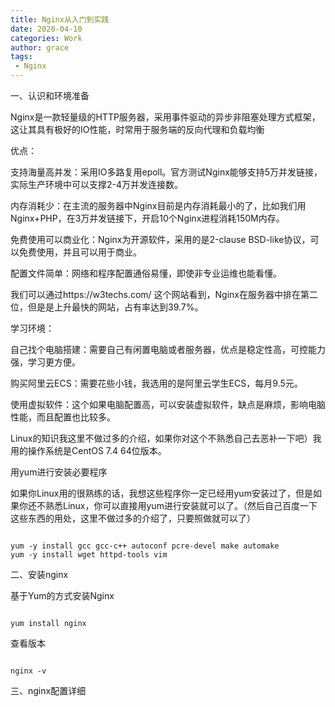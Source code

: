 ```yaml
---
title: Nginx从入门到实践
date: 2020-04-10
categories: Work
author: grace
tags: 
 - Nginx
---
```



一、认识和环境准备

Nginx是一款轻量级的HTTP服务器，采用事件驱动的异步非阻塞处理方式框架，这让其具有极好的IO性能，时常用于服务端的反向代理和负载均衡

优点：


支持海量高并发：采用IO多路复用epoll。官方测试Nginx能够支持5万并发链接，实际生产环境中可以支撑2-4万并发连接数。

内存消耗少：在主流的服务器中Nginx目前是内存消耗最小的了，比如我们用Nginx+PHP，在3万并发链接下，开启10个Nginx进程消耗150M内存。

免费使用可以商业化：Nginx为开源软件，采用的是2-clause BSD-like协议，可以免费使用，并且可以用于商业。

配置文件简单：网络和程序配置通俗易懂，即使非专业运维也能看懂。

我们可以通过https://w3techs.com/ 这个网站看到，Nginx在服务器中排在第二位，但是是上升最快的网站，占有率达到39.7%。

学习环境：

自己找个电脑搭建：需要自己有闲置电脑或者服务器，优点是稳定性高，可控能力强，学习更方便。

购买阿里云ECS：需要花些小钱，我选用的是阿里云学生ECS，每月9.5元。

使用虚拟软件：这个如果电脑配置高，可以安装虚拟软件，缺点是麻烦，影响电脑性能，而且配置也比较多。



Linux的知识我这里不做过多的介绍，如果你对这个不熟悉自己去恶补一下吧）我用的操作系统是CentOS 7.4 64位版本。


用yum进行安装必要程序


如果你Linux用的很熟练的话，我想这些程序你一定已经用yum安装过了，但是如果你还不熟悉Linux，你可以直接用yum进行安装就可以了。（然后自己百度一下这些东西的用处，这里不做过多的介绍了，只要照做就可以了）

```

yum -y install gcc gcc-c++ autoconf pcre-devel make automake
yum -y install wget httpd-tools vim

```

二、安装nginx


基于Yum的方式安装Nginx

```

yum install nginx

```

查看版本

```

nginx -v

```


三、nginx配置详细